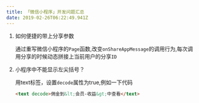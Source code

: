 ```yaml
---
title: 「微信小程序」开发问题汇总
date: 2019-02-26T06:22:49.941Z
---
```


1. 如何便捷的带上分享参数  

    通过重写微信小程序的`Page`函数,改变`onShareAppMessage`的调用行为,每次调用分享的时候动态拼接上当前用户的分享`ID`  

1. 小程序中不能显示左尖括号？

    用text标签，设置`decode`属性为true,例如一下代码

    ```html
    <text decode>佣金到&lt;会员-收益&gt;中查看</text>
    ```